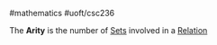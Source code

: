 #mathematics 
#uoft/csc236 

The **Arity** is the number of [Sets](../../../Mathematics/MAT223%20Notes/Set.md) involved in a [Relation](Relation.md) 
